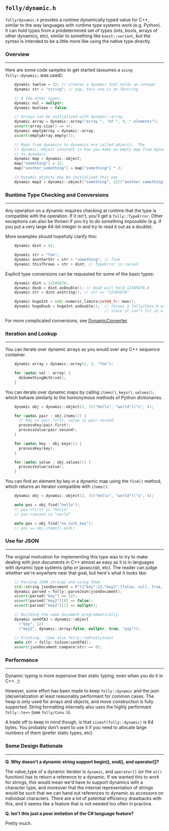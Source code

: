 `folly/dynamic.h`
-----------------

`folly/dynamic.h` provides a runtime dynamically typed value for
C++, similar to the way languages with runtime type systems work
(e.g. Python). It can hold types from a predetermined set of types
(ints, bools, arrays of other dynamics, etc), similar to something like
`boost::variant`, but the syntax is intended to be a little more like
using the native type directly.

### Overview
***

Here are some code samples to get started (assumes a `using
folly::dynamic;` was used):

``` Cpp
    dynamic twelve = 12; // creates a dynamic that holds an integer
    dynamic str = "string"; // yep, this one is an fbstring

    // A few other types.
    dynamic nul = nullptr;
    dynamic boolean = false;

    // Arrays can be initialized with dynamic::array.
    dynamic array = dynamic::array("array ", "of ", 4, " elements");
    assert(array.size() == 4);
    dynamic emptyArray = dynamic::array;
    assert(emptyArray.empty());

    // Maps from dynamics to dynamics are called objects.  The
    // dynamic::object constant is how you make an empty map from dynamics
    // to dynamics.
    dynamic map = dynamic::object;
    map["something"] = 12;
    map["another_something"] = map["something"] * 2;

    // Dynamic objects may be initialized this way
    dynamic map2 = dynamic::object("something", 12)("another_something", 24);
```

### Runtime Type Checking and Conversions
***

Any operation on a dynamic requires checking at runtime that the
type is compatible with the operation. If it isn't, you'll get a
`folly::TypeError`. Other exceptions can also be thrown if
you try to do something impossible (e.g. if you put a very large
64-bit integer in and try to read it out as a double).

More examples should hopefully clarify this:

``` Cpp
    dynamic dint = 42;

    dynamic str = "foo";
    dynamic anotherStr = str + "something"; // fine
    dynamic thisThrows = str + dint; // TypeError is raised
```

Explicit type conversions can be requested for some of the basic types:

``` Cpp
    dynamic dint = 12345678;
    dynamic doub = dint.asDouble(); // doub will hold 12345678.0
    dynamic str = dint.asString(); // str == "12345678"

    dynamic hugeInt = std::numeric_limits<int64_t>::max();
    dynamic hugeDoub = hugeInt.asDouble();  // throws a folly/Conv.h error,
                                            // since it can't fit in a double
```

For more complicated conversions, see [DynamicConverter](DynamicConverter.md).

### Iteration and Lookup
***

You can iterate over dynamic arrays as you would over any C++ sequence container.

``` Cpp
    dynamic array = dynamic::array(2, 3, "foo");

    for (auto& val : array) {
      doSomethingWith(val);
    }
```

You can iterate over dynamic maps by calling `items()`, `keys()`,
`values()`, which behave similarly to the homonymous methods of Python
dictionaries.

``` Cpp
    dynamic obj = dynamic::object(2, 3)("hello", "world")("x", 4);

    for (auto& pair : obj.items()) {
      // Key is pair.first, value is pair.second
      processKey(pair.first);
      processValue(pair.second);
    }

    for (auto& key : obj.keys()) {
      processKey(key);
    }

    for (auto& value : obj.values()) {
      processValue(value);
    }
```

You can find an element by key in a dynamic map using the `find()` method,
which returns an iterator compatible with `items()`:

``` Cpp
    dynamic obj = dynamic::object(2, 3)("hello", "world")("x", 4);

    auto pos = obj.find("hello");
    // pos->first is "hello"
    // pos->second is "world"

    auto pos = obj.find("no_such_key");
    // pos == obj.items().end()
```


### Use for JSON
***

The original motivation for implementing this type was to try to
make dealing with json documents in C++ almost as easy as it is
in languages with dynamic type systems (php or javascript, etc).
The reader can judge whether we're anywhere near that goal, but
here's what it looks like:

``` Cpp
    // Parsing JSON strings and using them.
    std::string jsonDocument = R"({"key":12,"key2":[false, null, true, "yay"]})";
    dynamic parsed = folly::parseJson(jsonDocument);
    assert(parsed["key"] == 12);
    assert(parsed["key2"][0] == false);
    assert(parsed["key2"][1] == nullptr);

    // Building the same document programmatically.
    dynamic sonOfAJ = dynamic::object
      ("key", 12)
      ("key2", dynamic::array(false, nullptr, true, "yay"));

    // Printing.  (See also folly::toPrettyJson)
    auto str = folly::toJson(sonOfAJ);
    assert(jsonDocument.compare(str) == 0);
```

### Performance
***

Dynamic typing is more expensive than static typing, even when
you do it in C++. ;)

However, some effort has been made to keep `folly::dynamic` and
the json (de)serialization at least reasonably performant for
common cases. The heap is only used for arrays and objects, and
move construction is fully supported. String formatting
internally also uses the highly performant `folly::to<>` (see
`folly/Conv.h`).

A trade off to keep in mind though, is that
`sizeof(folly::dynamic)` is 64 bytes. You probably don't want to
use it if you need to allocate large numbers of them (prefer
static types, etc).

### Some Design Rationale
***

**Q. Why doesn't a dynamic string support begin(), end(), and operator[]?**

The value_type of a dynamic iterator is `dynamic`, and `operator[]`
(or the `at()` function) has to return a reference to a dynamic.  If
we wanted this to work for strings, this would mean we'd have to
support dynamics with a character type, and moreover that the internal
representation of strings would be such that we can hand out
references to dynamic as accessors on individual characters.  There
are a lot of potential efficiency drawbacks with this, and it seems
like a feature that is not needed too often in practice.

**Q. Isn't this just a poor imitation of the C# language feature?**

Pretty much.
